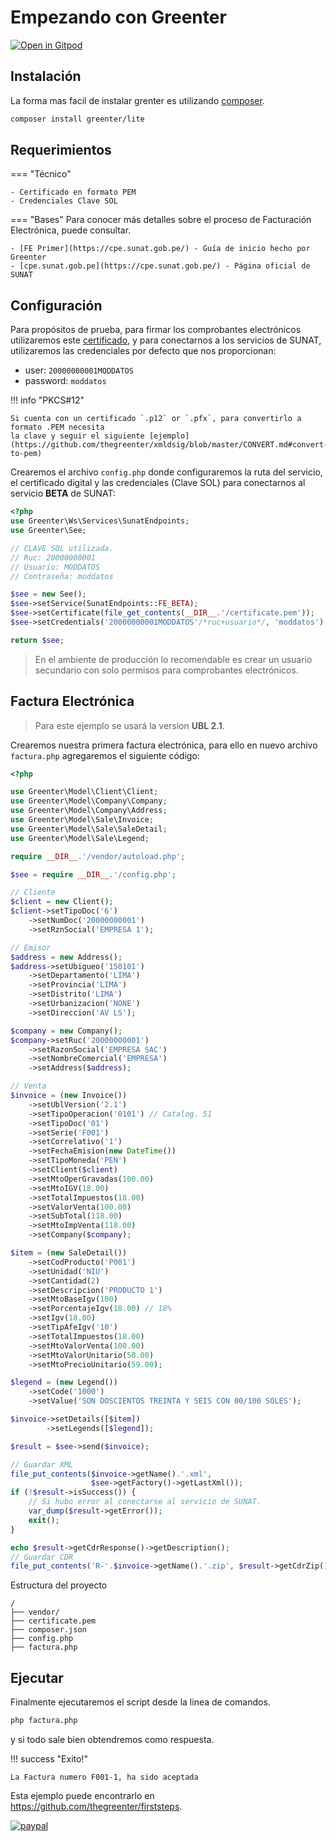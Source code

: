 # Empezando con Greenter

[![Open in Gitpod](https://gitpod.io/button/open-in-gitpod.svg)](https://gitpod.io/#https://github.com/thegreenter/firststeps)


## Instalación
La forma mas facil de instalar grenter es utilizando [composer](https://getcomposer.org/).
```bash
composer install greenter/lite
```

## Requerimientos

=== "Técnico"
    
    - Certificado en formato PEM
    - Credenciales Clave SOL

=== "Bases"
    Para conocer más detalles sobre el proceso de Facturación Electrónica, puede consultar.

    - [FE Primer](https://cpe.sunat.gob.pe/) - Guía de inicio hecho por Greenter
    - [cpe.sunat.gob.pe](https://cpe.sunat.gob.pe/) - Página oficial de SUNAT

## Configuración
Para propósitos de prueba, para firmar los comprobantes electrónicos utilizaremos este [certificado](https://raw.githubusercontent.com/thegreenter/xmldsig/master/tests/certificate.pem), y para conectarnos a los servicios de SUNAT, utilizaremos las credenciales por defecto que nos proporcionan:

- user: `20000000001MODDATOS`
- password: `moddatos`

!!! info "PKCS#12"

    Si cuenta con un certificado `.p12` or `.pfx`, para convertirlo a formato .PEM necesita
    la clave y seguir el siguiente [ejemplo](https://github.com/thegreenter/xmldsig/blob/master/CONVERT.md#convert-to-pem)
    
Crearemos el archivo `config.php` donde configuraremos la ruta del servicio, el certificado digital y las credenciales (Clave SOL) para conectarnos al servicio **BETA** de SUNAT:
```php
<?php
use Greenter\Ws\Services\SunatEndpoints;
use Greenter\See;

// CLAVE SOL utilizada.
// Ruc: 20000000001
// Usuario: MODDATOS
// Contraseña: moddatos

$see = new See();
$see->setService(SunatEndpoints::FE_BETA);
$see->setCertificate(file_get_contents(__DIR__.'/certificate.pem'));
$see->setCredentials('20000000001MODDATOS'/*ruc+usuario*/, 'moddatos');

return $see;
```
> En el ambiente de producción lo recomendable es crear un usuario secundario con solo permisos para comprobantes electrónicos.

## Factura Electrónica

> Para este ejemplo se usará la version **UBL 2.1**.

Crearemos nuestra primera factura electrónica, para ello en nuevo archivo `factura.php` agregaremos el siguiente código:
```php
<?php

use Greenter\Model\Client\Client;
use Greenter\Model\Company\Company;
use Greenter\Model\Company\Address;
use Greenter\Model\Sale\Invoice;
use Greenter\Model\Sale\SaleDetail;
use Greenter\Model\Sale\Legend;

require __DIR__.'/vendor/autoload.php';

$see = require __DIR__.'/config.php';

// Cliente
$client = new Client();
$client->setTipoDoc('6')
    ->setNumDoc('20000000001')
    ->setRznSocial('EMPRESA 1');

// Emisor
$address = new Address();
$address->setUbigueo('150101')
    ->setDepartamento('LIMA')
    ->setProvincia('LIMA')
    ->setDistrito('LIMA')
    ->setUrbanizacion('NONE')
    ->setDireccion('AV LS');

$company = new Company();
$company->setRuc('20000000001')
    ->setRazonSocial('EMPRESA SAC')
    ->setNombreComercial('EMPRESA')
    ->setAddress($address);

// Venta
$invoice = (new Invoice())
    ->setUblVersion('2.1')
    ->setTipoOperacion('0101') // Catalog. 51
    ->setTipoDoc('01')
    ->setSerie('F001')
    ->setCorrelativo('1')
    ->setFechaEmision(new DateTime())
    ->setTipoMoneda('PEN')
    ->setClient($client)
    ->setMtoOperGravadas(100.00)
    ->setMtoIGV(18.00)
    ->setTotalImpuestos(18.00)
    ->setValorVenta(100.00)
    ->setSubTotal(118.00)
    ->setMtoImpVenta(118.00)
    ->setCompany($company);

$item = (new SaleDetail())
    ->setCodProducto('P001')
    ->setUnidad('NIU')
    ->setCantidad(2)
    ->setDescripcion('PRODUCTO 1')
    ->setMtoBaseIgv(100)
    ->setPorcentajeIgv(18.00) // 18%
    ->setIgv(18.00)
    ->setTipAfeIgv('10')
    ->setTotalImpuestos(18.00)
    ->setMtoValorVenta(100.00)
    ->setMtoValorUnitario(50.00)
    ->setMtoPrecioUnitario(59.00);

$legend = (new Legend())
    ->setCode('1000')
    ->setValue('SON DOSCIENTOS TREINTA Y SEIS CON 00/100 SOLES');

$invoice->setDetails([$item])
        ->setLegends([$legend]);

$result = $see->send($invoice);

// Guardar XML
file_put_contents($invoice->getName().'.xml',
                  $see->getFactory()->getLastXml());
if (!$result->isSuccess()) {
    // Si hubo error al conectarse al servicio de SUNAT.
    var_dump($result->getError());
    exit();
}

echo $result->getCdrResponse()->getDescription();
// Guardar CDR
file_put_contents('R-'.$invoice->getName().'.zip', $result->getCdrZip());
```

Estructura del proyecto

```text
/
├── vendor/
├── certificate.pem
├── composer.json
├── config.php
├── factura.php

```

## Ejecutar
Finalmente ejecutaremos el script desde la linea de comandos.
```bash
php factura.php
```
y si todo sale bien obtendremos como respuesta.  

!!! success "Exito!"

    La Factura numero F001-1, ha sido aceptada

Esta ejemplo puede encontrarlo en https://github.com/thegreenter/firststeps.

[![paypal](https://www.paypalobjects.com/en_US/i/btn/btn_donate_SM.gif)](https://paypal.me/giansalex)
